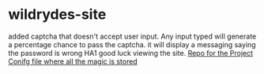 # wildrydes-site
added captcha that doesn't accept user input. Any input typed will generate a percentage chance to pass the captcha. it will display a messaging saying the password is wrong HA1 good luck viewing the site.
[Repo for the Project](https://github.com/gtjames/Unicorn-OG)
[Conifg file where all the magic is stored](./js/config.js)
